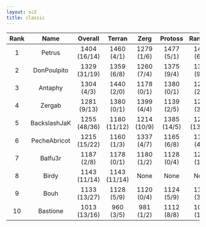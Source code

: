 ```yaml
---
layout: sc2
title: classic
---
```

| Rank | Name         | Overall      | Terran       | Zerg        | Protoss     | Random       |
|:----:|:------------:|:------------:|:------------:|:-----------:|:-----------:|:------------:|
| 1    | Petrus       | 1404 (16/14) | 1460 (4/1)   | 1279 (1/6)  | 1477 (5/1)  | 1402 (6/6)   |
| 2    | DonPoulpito  | 1329 (31/19) | 1359 (6/8)   | 1260 (7/4)  | 1375 (9/4)  | 1325 (9/3)   |
| 3    | Antaphy      | 1304 (4/3)   | 1440 (2/0)   | 1178 (0/1)  | 1380 (0/1)  | 1219 (2/1)   |
| 4    | Zergab       | 1281 (9/13)  | 1380 (0/1)   | 1399 (4/4)  | 1139 (2/5)  | 1206 (3/3)   |
| 5    | BackslashJaK | 1255 (48/36) | 1180 (11/12) | 1214 (10/9) | 1385 (14/5) | 1242 (13/10) |
| 6    | PecheAbricot | 1215 (15/22) | 1160 (1/3)   | 1337 (4/7)  | 1165 (6/8)  | 1198 (4/4)   |
| 7    | Balfu3r      | 1187 (2/8)   | 1178 (0/1)   | 1180 (1/2)  | 1128 (0/4)  | 1262 (1/1)   |
| 8    | Birdy        | 1143 (11/14) | 1143 (11/14) |None         |None         |None          |
| 9    | Bouh         | 1133 (13/27) | 1128 (5/9)   | 1120 (0/4)  | 1124 (5/9)  | 1161 (3/5)   |
| 10   | Bastione     | 1013 (13/16) | 960 (3/5)    | 981 (1/2)   | 1112 (8/8)  | 1001 (1/1)   |
